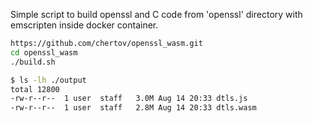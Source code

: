 Simple script to build openssl and C code from 'openssl' directory with emscripten inside docker container. 
```sh
https://github.com/chertov/openssl_wasm.git
cd openssl_wasm
./build.sh
```

```sh
$ ls -lh ./output
total 12800
-rw-r--r--  1 user  staff   3.0M Aug 14 20:33 dtls.js
-rw-r--r--  1 user  staff   2.8M Aug 14 20:33 dtls.wasm
```
